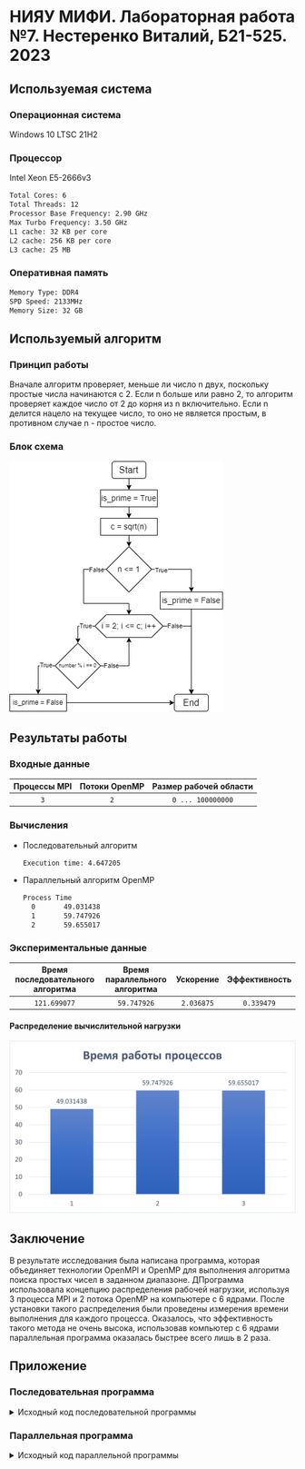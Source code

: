 # НИЯУ МИФИ. Лабораторная работа №7. Нестеренко Виталий, Б21-525. 2023

## Используемая система

### Операционная система
Windows 10 LTSC 21H2

### Процессор
Intel Xeon E5-2666v3
```text
Total Cores: 6
Total Threads: 12
Processor Base Frequency: 2.90 GHz
Max Turbo Frequency: 3.50 GHz
L1 cache: 32 KB per core
L2 cache: 256 KB per core
L3 cache: 25 MB
```

### Оперативная память
```text
Memory Type: DDR4
SPD Speed: 2133MHz
Memory Size: 32 GB
```

## Используемый алгоритм

### Принцип работы
Вначале алгоритм проверяет, меньше ли число n двух, поскольку простые числа начинаются с 2. Если n больше или равно 2, то алгоритм проверяет каждое число от 2 до корня из n включительно. Если n делится нацело на текущее число, то оно не является простым, в противном случае n - простое число.

### Блок схема
![diagram](images/diagram.png)

## Результаты работы
### Входные данные

| Процессы MPI | Потоки OpenMP | Размер рабочей области |
|:------------:|:-------------:|:----------------------:|
|     `3`      |      `2`      |   `0 ... 100000000`    |

### Вычисления
- Последовательный алгоритм
  ```text
  Execution time: 4.647205
  ```
- Параллельный алгоритм OpenMP
  ```text
  Process Time
    0       49.031438
    1       59.747926
    2       59.655017
  ```

### Экспериментальные данные

| Время последовательного алгоритма | Время параллельного алгоритма | Ускорение  | Эффективность |
|:---------------------------------:|:-----------------------------:|:----------:|:-------------:|
|           `121.699077`            |          `59.747926`          | `2.036875` |  `0.339479`   |

#### Распределение вычислительной нагрузки
![time_graph](images/time_graph.png)

## Заключение

В результате исследования была написана программа, которая объединяет технологии OpenMPI и OpenMP для выполнения алгоритма поиска простых чисел в заданном диапазоне. ДПрограмма использовала концепцию распределения рабочей нагрузки, используя 3 процесса MPI и 2 потока OpenMP на компьютере с 6 ядрами. После установки такого распределения были проведены измерения времени выполнения для каждого процесса. Оказалось, что эффективность такого метода не очень высока, использовав компьютер с 6 ядрами параллельная программа оказалась быстрее всего лишь в 2 раза. 

## Приложение
### Последовательная программа
<details>
  <summary>Исходный код последовательной программы</summary>

  ```c
    #include <stdio.h>
    #include <stdbool.h>
    #include <math.h>
    #include <omp.h>


    bool isPrime(int number, int *primes) {
        int check_amount = (int) sqrt(number);
        if (number <= 1) return false;

        for (int i = 2; i <= check_amount; i++) {
            if (number % i == 0) {
                return false;
            }
        }

        return true;
    }

    int main(int argc, char **argv) {
        int start = 1;
        int end = 100000000;

        int primes = 0;
        double start_time, end_time;

        start_time = omp_get_wtime();

        for (int n = start; n <= end; n++) {
            primes += isPrime(n, &primes);
        }

        end_time = omp_get_wtime();

        printf("Prime numbers amount between %d and %d: %d\n", start, end, primes);
        printf("Execution time: %f\n", end_time - start_time);

        return 0;
    }
  ```
</details>

### Параллельная программа
<details>
  <summary>Исходный код параллельной программы</summary>

  ```c
    #include <stdio.h>
    #include <stdbool.h>
    #include <stdlib.h>
    #include <math.h>
    #include <omp.h>
    #include <mpi.h>


    bool isPrime(int number, int *primes) {
        bool prime = true;
        int check_amount = (int) sqrt(number);
        if (number <= 1) return false;

        #pragma omp parallel shared(prime, check_amount)
        {
            #pragma omp for
            for (int i = 2; i <= check_amount; i++) {
                if (number % i == 0) {
                    prime = false;
                    i = check_amount + 1;
                }
            }
        }

        if (prime) {
            #pragma omp critical
            {
                *primes += 1;
            }
        }

        return true;
    }

    int main(int argc, char **argv) {
        MPI_Init(&argc, &argv);

        int rank, size;
        MPI_Comm_size(MPI_COMM_WORLD, &size);
        MPI_Comm_rank(MPI_COMM_WORLD, &rank);

        int start = 1;
        int end = 100000000;

        int primes = 0, result = 0;
        double start_time, end_time;

        int chunk = (end - start + 1) / size;
        int rem = (end - start + 1) % size;

        int local_start = start + rank * chunk;
        int local_end = local_start + chunk - 1;

        if (rank < rem) {
            local_start += rank;
            local_end += 1;
        } else {
            local_start += rem;
        }

        int max_threads = omp_get_max_threads();
        int threads = (size > max_threads) ? max_threads / size : 2;
        omp_set_num_threads(threads);
        MPI_Barrier(MPI_COMM_WORLD);

        start_time = MPI_Wtime();
        #pragma omp parallel for
        for (int n = local_start; n <= local_end; n++) {
            isPrime(n, &result);
        }
        end_time = MPI_Wtime();

        MPI_Barrier(MPI_COMM_WORLD);

        double work_time = end_time - start_time;
        double *work_times;
        if (rank == 0) {
            work_times = (double *) malloc(size * sizeof(double));
        }

        MPI_Gather(&work_time, 1, MPI_DOUBLE, work_times, 1, MPI_DOUBLE, 0, MPI_COMM_WORLD);

        if (rank == 0) {
            printf("Process\tTime\n");
            for (int i = 0; i < size; i++) {
                printf("%d\t%f\n", i, work_times[i]);
            }
        }

        MPI_Finalize();

        return 0;
    }
  ```

</details>